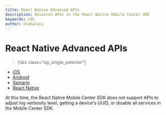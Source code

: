 ```yaml
---
title: React Native Advanced APIs
description: Advanced APIs in the React Native Mobile Center SDK
keywords: sdk
author: elamalani
---
```


# React Native Advanced APIs

> [!div class="op_single_selector"]
- [iOS](ios.md)
- [Android](android.md)
- [Xamarin](xamarin.md)
- [React Native](react-native.md)

At this time, the React Native Mobile Center SDK does not support APIs to adjust log verbosity level, getting a device's UUID, or disable all services in the Mobile Center SDK.
